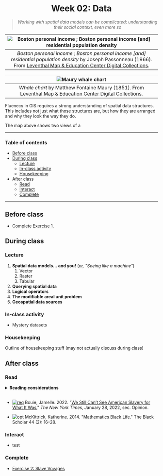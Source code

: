 <div align=center>

# Week 02: Data <!-- omit in toc -->

>*Working with spatial data models can be complicated; understanding their social context, even more so*

|![Boston personal income ; Boston personal income \[and\] residential population density](https://iiif.digitalcommonwealth.org/iiif/2/commonwealth:fn107c409/866,116,10489,5244/1200,/0/default.jpg)
|:-:
|*Boston personal income ; Boston personal income \[and\] residential population density* by Joseph Passonneau (1966). From [Leventhal Map & Education Center Digital Collections](https://collections.leventhalmap.org/search/commonwealth:fn107c39j).

|![Maury whale chart](https://iiif.digitalcommonwealth.org/iiif/2/commonwealth:x633f9536/full/1200,/0/default.jpg)
|:-:
|*Whale chart* by Matthew Fontaine Maury (1851). From [Leventhal Map & Education Center Digital Collections](https://collections.leventhalmap.org/search/commonwealth:x633f952x).

</div>

Fluenecy in GIS requires a strong understanding of spatial data structures. This includes not just what those structures are, but how they are arranged and why they look the way they do. 

The map above shows two views of a 

---
### Table of contents <!-- omit in toc -->
- [Before class](#before-class)
- [During class](#during-class)
  - [Lecture](#lecture)
  - [In-class activity](#in-class-activity)
  - [Housekeeping](#housekeeping)
- [After class](#after-class)
  - [Read](#read)
  - [Interact](#interact)
  - [Complete](#complete)
---

## Before class

* Complete [Exercise 1](/week/01_intro/exercises/exercise1_basics-india.md).

## During class

### Lecture

1. **Spatial data models... and you!** (*or, "Seeing like a machine"*)
   1. Vector
   2. Raster
   3. Tabular
2. **Querying spatial data**
3. **Logical operators**
4. **The modifiable areal unit problem**
5. **Geospatial data sources**

### In-class activity

* Mystery datasets

### Housekeeping

Outline of housekeeping stuff (may not actually discuss during class)

## After class

### Read

<details>
<summary><b>Reading considerations</b></summary>
<br>
This week's required reading reflects on an important question: when we encounter datasets that bear witness to unspeakable tragecy, how should we engage with it? In Jamelle Bouie's words, "How do we wield these powerful tools for quantitative analysis without abstracting the human reality away from the story? And what does it mean to study something as wicked and monstrous as the slave trade using some of the tools of the trade itself?"

<br>

Rather than demand an answer, we should respond to this question by adjusting our orientation towards storytelling, history, and data. If we are going to learn with and from this data – as exercises next week require that we do – we bear the critical responsibility of approaching it with the respect, care, and attention that it demands of us.
</details>
<br>

* [![req]][link] Bouie, Jamelle. 2022. "[We Still Can’t See American Slavery for What It Was.](https://www.nytimes.com/2022/01/28/opinion/slavery-voyages-data-sets.html.)" *The New York Times*, January 28, 2022, sec. Opinion.

* [![opt]][link] McKittrick, Katherine. 2014. "[Mathematics Black Life.](https://www.jstor.org/stable/10.5816/blackscholar.44.2.0016)" The Black Scholar 44 (2): 16–28.


### Interact

* test

### Complete
* [Exercise 2: Slave Voyages](/week/02_data/exercises/)


<!-------------------------------------[ Links ]
---------------------------------------->

[link]: #

<!---------------------------------[ Buttons ]--------------------------------->

[req]: https://img.shields.io/badge/REQUIRED-37a779?style=for-the-badge
[opt]: https://img.shields.io/badge/OPTIONAL-blue?style=for-the-badge
[read]: https://img.shields.io/badge/est._time-30_mins-blue
[lab]: https://img.shields.io/badge/est._time-up_to_4_hrs-blue